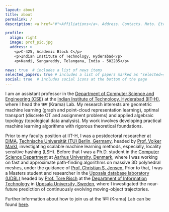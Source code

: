 ```yaml
---
layout: about
title: about
permalink: /
description: <a href="#">Affiliations</a>. Address. Contacts. Moto. Etc.

profile:
  align: right
  image: prof_pic.jpg
  address: >
    <p>C-425, Academic Block C</p>
    <p>Indian Institute of Technology, Hyderabad</p>
    <p>Kandi, Sangareddy, Telangana, India - 502285</p>

news: true  # includes a list of news items
selected_papers: true # includes a list of papers marked as "selected={true}"
social: true  # includes social icons at the bottom of the page
---
```

I am an assistant professor in the [Department of Computer Science and Engineering (CSE)](https://cse.iith.ac.in/) at the [Indian Institute of Technology, Hyderabad (IIT-H)](https://iith.ac.in/), where I head the क्रम (Krama) Lab. My research interests are geometric machine learning (graph and point-cloud representation learning), optimal transport (discrete OT and assignment problems) and applied algebraic topology (topological data analysis). My work involves developing practical machine learning algorithms with rigorous theoretical foundations. 

Prior to my faculty position at IIT-H, I was a postdoctoral researcher at [DIMA](https://www.dima.tu-berlin.de/menue/database_systems_and_information_management_group/?no_cache=1), [Technische Universität (TU) Berlin, Germany](https://www.tu.berlin/en/), headed by [Prof. Volker Markl](https://www.bimos.tu-berlin.de/menue/bimos_people/members/professors/volker_markl/), investigating scalable machine learning methods, especially, locality sensitive hashing (LSH). Before that I was a Ph.D. student in the [Computer Science Department](https://cs.au.dk/) at [Aarhus University, Denmark](https://international.au.dk/), where I was working on fast and approximate path-finding algorithms on massive 3D polyhedral meshes, under the guidance of [Prof. Christian S. Jensen.](https://vbn.aau.dk/en/persons/christian-s-jensen) Prior to that, I was a Masters student and researcher in the [Uppsala database laboratory (UDBL)](http://www.it.uu.se/research/group/udbl/) headed by [Prof. Tore Risch](http://user.it.uu.se/~torer/) at the [Department of Information Technology](http://www.it.uu.se/?lang=en)  in [Uppsala University, Sweden](https://www.uu.se/en), where I investigated the near-future prediction of continuously evolving moving-object trajectories.   

Further information about how to join us at the क्रम (Krama) Lab can be found [here](https://T0kudai.github.io).
